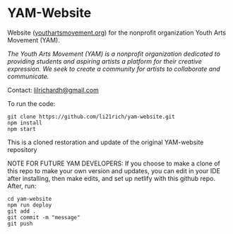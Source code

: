 # YAM-Website

Website (<a href="https://youthartmovement.org">youthartsmovement.org</a>) for the nonprofit organization Youth Arts Movement (YAM).

<i>The Youth Arts Movement (YAM) is a nonprofit organization dedicated to providing students and aspiring artists a platform for their creative expression. We seek to create a community for artists to collaborate and communicate.</i>

Contact: <a href="mailto:lilrichardh@gmail.com">lilrichardh@gmail.com</a>

To run the code:
```
git clone https://github.com/li21rich/yam-website.git
npm install
npm start
```

This is a cloned restoration and update of the original YAM-website repository



NOTE FOR FUTURE YAM DEVELOPERS:
If you choose to make a clone of this repo to make your own version and updates, you can edit in your IDE after installing, then make edits, and set up netlify with this github repo. After, run: 
```
cd yam-website
npm run deploy
git add .
git commit -m "message"
git push
```
